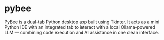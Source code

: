 # pybee
PyBee is a dual-tab Python desktop app built using Tkinter. It acts as a mini Python IDE with an integrated tab to interact with a local Ollama-powered LLM  — combining code execution and AI assistance in one clean interface.
